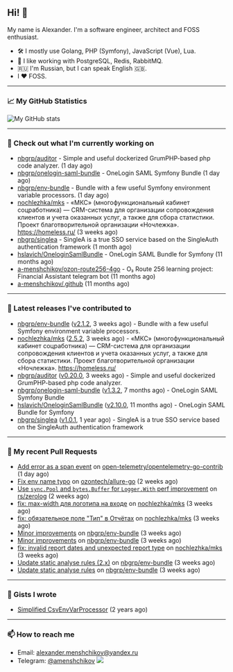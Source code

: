 ## Hi! 👋

My name is Alexander. I'm a software engineer, architect and FOSS enthusiast.

* 🛠 I mostly use Golang, PHP (Symfony), JavaScript (Vue), Lua.
* 🧰 I like working with PostgreSQL, Redis, RabbitMQ.
* 🇷🇺 I'm Russian, but I can speak English 🇬🇧.
* I ♥ FOSS.

---

### 📈 My GitHub Statistics

![My GitHub stats](https://github-readme-stats.vercel.app/api?username=a-menshchikov&theme=calm&hide_title=true&include_all_commits=true&show_icons=true)

[comment]: &lt;> (![Top Langs]&#40;https://github-readme-stats.vercel.app/api/top-langs/?username=a-menshchikov&theme=calm&hide_title=true&layout=compact&count_private=true&include_all_commits=true&langs_count=6&#41;)

---

### 👷 Check out what I'm currently working on

- [nbgrp/auditor](https://github.com/nbgrp/auditor) - Simple and useful dockerized GrumPHP-based php code analyzer. (1 day ago)
- [nbgrp/onelogin-saml-bundle](https://github.com/nbgrp/onelogin-saml-bundle) - OneLogin SAML Symfony Bundle (1 day ago)
- [nbgrp/env-bundle](https://github.com/nbgrp/env-bundle) - Bundle with a few useful Symfony environment variable processors. (1 day ago)
- [nochlezhka/mks](https://github.com/nochlezhka/mks) - «МКС» (многофункциональный кабинет соцработника) — CRM-система для организации сопровождения клиентов и учета оказанных услуг, а также для сбора статистики. Проект благотворительной организации «Ночлежка». https://homeless.ru/ (3 weeks ago)
- [nbgrp/singlea](https://github.com/nbgrp/singlea) - SingleA is a true SSO service based on the SingleAuth authentication framework (1 month ago)
- [hslavich/OneloginSamlBundle](https://github.com/hslavich/OneloginSamlBundle) - OneLogin SAML Bundle for Symfony (11 months ago)
- [a-menshchikov/ozon-route256-4go](https://github.com/a-menshchikov/ozon-route256-4go) - O₃ Route 256 learning project: Financial Assistant telegram bot (11 months ago)
- [a-menshchikov/.github](https://github.com/a-menshchikov/.github) (11 months ago)

---

### 🔭 Latest releases I've contributed to

- [nbgrp/env-bundle](https://github.com/nbgrp/env-bundle) ([v2.1.2](https://github.com/nbgrp/env-bundle/releases/tag/v2.1.2), 3 weeks ago) - Bundle with a few useful Symfony environment variable processors.
- [nochlezhka/mks](https://github.com/nochlezhka/mks) ([2.5.2](https://github.com/nochlezhka/mks/releases/tag/2.5.2), 3 weeks ago) - «МКС» (многофункциональный кабинет соцработника) — CRM-система для организации сопровождения клиентов и учета оказанных услуг, а также для сбора статистики. Проект благотворительной организации «Ночлежка». https://homeless.ru/
- [nbgrp/auditor](https://github.com/nbgrp/auditor) ([v0.20.0](https://github.com/nbgrp/auditor/releases/tag/v0.20.0), 3 weeks ago) - Simple and useful dockerized GrumPHP-based php code analyzer.
- [nbgrp/onelogin-saml-bundle](https://github.com/nbgrp/onelogin-saml-bundle) ([v1.3.2](https://github.com/nbgrp/onelogin-saml-bundle/releases/tag/v1.3.2), 7 months ago) - OneLogin SAML Symfony Bundle
- [hslavich/OneloginSamlBundle](https://github.com/hslavich/OneloginSamlBundle) ([v2.10.0](https://github.com/hslavich/OneloginSamlBundle/releases/tag/v2.10.0), 11 months ago) - OneLogin SAML Bundle for Symfony
- [nbgrp/singlea](https://github.com/nbgrp/singlea) ([v1.0.1](https://github.com/nbgrp/singlea/releases/tag/v1.0.1), 1 year ago) - SingleA is a true SSO service based on the SingleAuth authentication framework

---

### 🔨 My recent Pull Requests

- [Add error as a span event](https://github.com/open-telemetry/opentelemetry-go-contrib/pull/4488) on [open-telemetry/opentelemetry-go-contrib](https://github.com/open-telemetry/opentelemetry-go-contrib) (1 day ago)
- [Fix env name typo](https://github.com/ozontech/allure-go/pull/79) on [ozontech/allure-go](https://github.com/ozontech/allure-go) (2 weeks ago)
- [Use `sync.Pool` and `bytes.Buffer` for `Logger.With` perf improvement](https://github.com/rs/zerolog/pull/594) on [rs/zerolog](https://github.com/rs/zerolog) (2 weeks ago)
- [fix: max-width для логотипа на входе](https://github.com/nochlezhka/mks/pull/121) on [nochlezhka/mks](https://github.com/nochlezhka/mks) (3 weeks ago)
- [fix: обязательное поле &#34;Тип&#34; в Отчётах](https://github.com/nochlezhka/mks/pull/120) on [nochlezhka/mks](https://github.com/nochlezhka/mks) (3 weeks ago)
- [Minor improvements](https://github.com/nbgrp/env-bundle/pull/12) on [nbgrp/env-bundle](https://github.com/nbgrp/env-bundle) (3 weeks ago)
- [Minor improvements](https://github.com/nbgrp/env-bundle/pull/11) on [nbgrp/env-bundle](https://github.com/nbgrp/env-bundle) (3 weeks ago)
- [fix: invalid report dates and unexpected report type](https://github.com/nochlezhka/mks/pull/119) on [nochlezhka/mks](https://github.com/nochlezhka/mks) (3 weeks ago)
- [Update static analyse rules (2.x)](https://github.com/nbgrp/env-bundle/pull/10) on [nbgrp/env-bundle](https://github.com/nbgrp/env-bundle) (3 weeks ago)
- [Update static analyse rules](https://github.com/nbgrp/env-bundle/pull/9) on [nbgrp/env-bundle](https://github.com/nbgrp/env-bundle) (3 weeks ago)

---

### 📓 Gists I wrote

- [Simplified CsvEnvVarProcessor](https://gist.github.com/08650c7b76154eb00c18d093e5087f0b) (2 years ago)

---

### 📫 How to reach me

- Email: [alexander.menshchikov@yandex.ru](mailto:alexander.menshchikov@yandex.ru)
- Telegram: [@amenshchikov](https://t.me/amenshchikov)
![](https://hit.yhype.me/github/profile?user_id=2580489)
